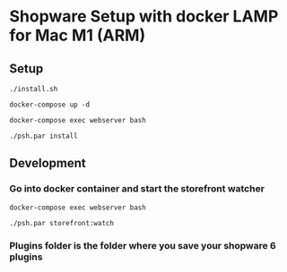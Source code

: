 # Shopware Setup with docker LAMP for Mac M1 (ARM)

## Setup

```
./install.sh
```

```
docker-compose up -d
```

```
docker-compose exec webserver bash
```

```
./psh.par install
```

## Development

### Go into docker container and start the storefront watcher

```
docker-compose exec webserver bash
```

```
./psh.par storefront:watch
```

### Plugins folder is the folder where you save your shopware 6 plugins
